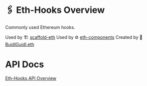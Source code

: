 # 🖇 Eth-Hooks Overview

Commonly used Ethereum hooks.

Used by 🏗 [scaffold-eth](https://github.com/scaffold-eth/scaffold-eth)
Used by ⚙ [eth-components](https://github.com/scaffold-eth/eth-components)
Created by 🏰 [BuidlGuidl.eth](https://BuidlGuidl.com)

# API Docs

[Eth-Hooks API Overview](./api-typedocs/api-overview.md)
